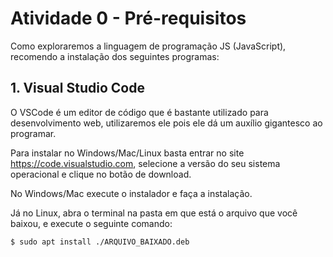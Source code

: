 # Atividade 0 - Pré-requisitos

Como exploraremos a linguagem de programação JS (JavaScript), recomendo a instalação dos seguintes programas:

## 1. Visual Studio Code

O VSCode é um editor de código que é bastante utilizado para desenvolvimento web, utilizaremos ele pois ele dá um auxílio gigantesco ao programar.

Para instalar no Windows/Mac/Linux basta entrar no site https://code.visualstudio.com, selecione a versão do seu sistema operacional e clique no botão de download.

No Windows/Mac execute o instalador e faça a instalação.

Já no Linux, abra o terminal na pasta em que está o arquivo que você baixou, e execute o seguinte comando:

<!--sec data-title="Your first command: OS X and Linux" data-id="OSX_Linux_whoami" data-collapse=true ces-->

    $ sudo apt install ./ARQUIVO_BAIXADO.deb
    

<!--endsec-->

